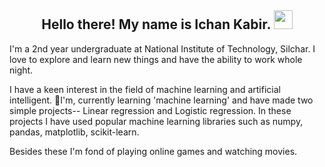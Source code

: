 <h2 align="center">Hello there! My name is Ichan Kabir. <img src="https://raw.githubusercontent.com/MartinHeinz/MartinHeinz/master/wave.gif" width="30px"></h2>
I'm a 2nd year undergraduate at National Institute of Technology, Silchar. I love to explore and learn new things and have the ability to work whole night.
  
I have a keen  interest in the field of machine learning and artificial intelligent. 🌱I'm, currently learning 'machine learning' and have made two simple projects-- Linear regression and Logistic regression. In these projects I have used popular machine learning libraries such as numpy, pandas, matplotlib, scikit-learn.

Besides these I'm fond of playing online games and watching movies.



<!--
**ikabir21/ikabir21** is a ✨ _special_ ✨ repository because its `README.md` (this file) appears on your GitHub profile.

Here are some ideas to get you started:

- 🔭 I’m currently working on ...
- 🌱 I’m currently learning ...
- 👯 I’m looking to collaborate on ...
- 🤔 I’m looking for help with ...
- 💬 Ask me about ...
- 📫 How to reach me: ...
- 😄 Pronouns: ...
- ⚡ Fun fact: ...
-->
<!-- ![Kabir's Github Stats](https://github-readme-stats.vercel.app/api?username=ikabir21&show_icons=true&theme=radical) -->

